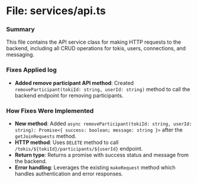 # File: services/api.ts

### Summary
This file contains the API service class for making HTTP requests to the backend, including all CRUD operations for tokis, users, connections, and messaging.

### Fixes Applied log
- **Added remove participant API method**: Created `removeParticipant(tokiId: string, userId: string)` method to call the backend endpoint for removing participants.

### How Fixes Were Implemented
- **New method**: Added `async removeParticipant(tokiId: string, userId: string): Promise<{ success: boolean; message: string }>` after the `getJoinRequests` method.
- **HTTP method**: Uses `DELETE` method to call `/tokis/${tokiId}/participants/${userId}` endpoint.
- **Return type**: Returns a promise with success status and message from the backend.
- **Error handling**: Leverages the existing `makeRequest` method which handles authentication and error responses.